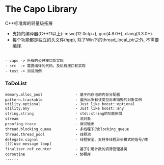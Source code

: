 #  The Capo Library

C++标准库的轻量级拓展

* 支持的编译器(C++11以上): msvc(12.0ctp+), gcc(4.8.0+), clang(3.3.0+).
* 每个功能都是独立的头文件(hpp), 除了Win下的thread_local_ptr之外, 不需要编译.

##

    - capo -> 所有的公开接口及实现
    - src  -> 需要编译的代码，及私有接口和实现
    - test -> 测试用例

### ToDoList

    memory.alloc_pool               - 基于内存池的内存分配器
    pattern.trackable               - 遍历出所有该类型尚未销毁的对象实例
    utility.optional                - Just like boost::optional
    utility.any                     - Just like boost::any
    string.string                   - std::string的功能拓展
    stream                          - 流对象
    proofing.trace                  - 调试输出
    thread.blocking_queue           - 多线程下的blocking_queue
    thread.thread_pool              - 线程池
    delegate.signal                 - 线程安全、支持多线程异步模式的信号/槽[(?)use message loop]
    finalizer.ref_counter           - 基于引用计数的资源管理基类
    coroutine                       - 协程库
    ......